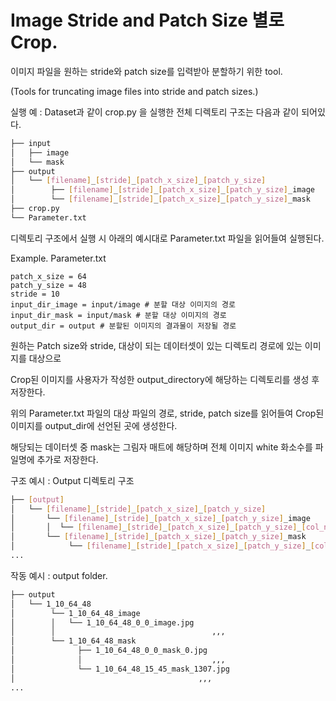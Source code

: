 # Image Stride and Patch Size 별로 Crop.

이미지 파일을 원하는 stride와 patch size를 입력받아 분할하기 위한 tool. 

(Tools for truncating image files into stride and patch sizes.)

실행 예 : Dataset과 같이 crop.py 을 실행한 전체 디렉토리 구조는 다음과 같이 되어있다.
```bash
├── input
│   ├── image
│   └── mask
├── output
│   └── [filename]_[stride]_[patch_x_size]_[patch_y_size]
│        ├── [filename]_[stride]_[patch_x_size]_[patch_y_size]_image
│        └── [filename]_[stride]_[patch_x_size]_[patch_y_size]_mask
├── crop.py
└── Parameter.txt
``` 

디렉토리 구조에서 실행 시 아래의 예시대로 Parameter.txt 파일을 읽어들여 실행된다.

Example. Parameter.txt
```
patch_x_size = 64
patch_y_size = 48
stride = 10
input_dir_image = input/image # 분할 대상 이미지의 경로
input_dir_mask = input/mask # 분할 대상 이미지의 경로
output_dir = output # 분할된 이미지의 결과물이 저장될 경로
```
원하는 Patch size와 stride, 대상이 되는 데이터셋이 있는 디렉토리 경로에 있는 이미지를 대상으로 

Crop된 이미지를 사용자가 작성한 output_directory에 해당하는 디렉토리를  생성 후 저장한다.

위의 Parameter.txt 파일의 대상 파일의 경로, stride, patch size를 읽어들여 Crop된 이미지를 output_dir에 선언된 곳에 생성한다.

해당되는 데이터셋 중 mask는 그림자 매트에 해당하며 전체 이미지 white 화소수를 파일명에 추가로 저장한다.

구조 예시 : Output 디렉토리 구조
```bash
├── [output] 
│   └── [filename]_[stride]_[patch_x_size]_[patch_y_size]
│       └── [filename]_[stride]_[patch_x_size]_[patch_y_size]_image
│       │  └── [filename]_[stride]_[patch_x_size]_[patch_y_size]_[col_num]_[row_num]_image.[Original filename extension]
│       └── [filename]_[stride]_[patch_x_size]_[patch_y_size]_mask
│            └── [filename]_[stride]_[patch_x_size]_[patch_y_size]_[col_num]_[row_num]_mask_[num_white_pixel].[Original filename extension]
...
``` 

작동 예시 : output folder.
```bash
├── output
│   └── 1_10_64_48
│        └── 1_10_64_48_image
│        │   └── 1_10_64_48_0_0_image.jpg
│        │                                   ,,,
│        └── 1_10_64_48_mask
│              ├── 1_10_64_48_0_0_mask_0.jpg
│              │                             ,,,
│              └── 1_10_64_48_15_45_mask_1307.jpg
│                                         ,,,
...
``` 
